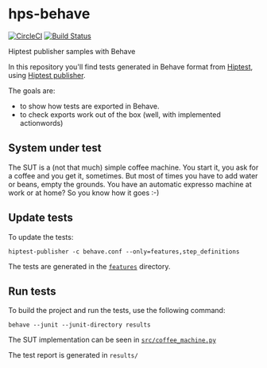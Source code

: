 # hps-behave
[![CircleCI](https://circleci.com/gh/hiptest/hps-behave.svg?style=svg)](https://circleci.com/gh/hiptest/hps-behave)
[![Build Status](https://travis-ci.org/hiptest/hps-behave.svg?branch=master)](https://travis-ci.org/hiptest/hps-behave)

Hiptest publisher samples with Behave

In this repository you'll find tests generated in Behave format from [Hiptest](https://hiptest.com), using [Hiptest publisher](https://github.com/hiptest/hiptest-publisher).

The goals are:

 * to show how tests are exported in Behave.
 * to check exports work out of the box (well, with implemented actionwords)

System under test
------------------

The SUT is a (not that much) simple coffee machine. You start it, you ask for a coffee and you get it, sometimes. But most of times you have to add water or beans, empty the grounds. You have an automatic expresso machine at work or at home? So you know how it goes :-)

Update tests
-------------


To update the tests:

    hiptest-publisher -c behave.conf --only=features,step_definitions

The tests are generated in the [``features``](https://github.com/hiptest/hps-behave/tree/master/features) directory.

Run tests
---------


To build the project and run the tests, use the following command:

    behave --junit --junit-directory results

The SUT implementation can be seen in [``src/coffee_machine.py``](https://github.com/hiptest/hps-behave/blob/master/src/coffee_machine.py)

The test report is generated in ```results/```
